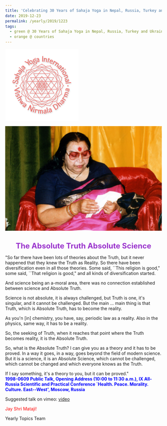 ```yaml
---
title: 'Celebrating 30 Years of Sahaja Yoga in Nepal, Russia, Turkey and Ukraine, Post 24'
date: 2019-12-23
permalink: /yearly/2019/1223
tags:
  - green @ 30 Years of Sahaja Yoga in Nepal, Russia, Turkey and Ukraine
  - orange @ countries
---
```


![PICTURE 9](/images/image9.png)

<div style="text-align: center"><img src="/images/image270.jpg" /></div>

<!-- ![PICTURE 44](/images/image.png),width="500" -->

<br>
<p style="color:DarkOrchid; text-align:center">
<font size="+2"><b>The Absolute Truth Absolute Science</b><br></font>
</p>

<p>
"So far there have been lots of theories about the Truth, but it never happened that they knew the Truth as Reality. So there have been diversification even in all those theories. Some said, ``This religion is good," some said, ``That religion is good," and all kinds of diversification started. 

And science being an a-moral area, there was no connection established between science and Absolute Truth. 

Science is not absolute, it is always challenged, but Truth is one, it's singular, and it cannot be challenged. But the main ... main thing is that Truth, which is Absolute Truth, has to become the reality. 

As you'n [in] chemistry, you have, say, periodic law as a reality. Also in the physics, same way, it has to be a reality. 

So, the seeking of Truth, when it reaches that point where the Truth becomes reality, it is the Absolute Truth. 

So, what is the Absolute Truth? I can give you as a theory and it has to be proved. In a way it goes, in a way, goes beyond the field of modern science. But it is a science, it is an Absolute Science, which cannot be challenged, which cannot be changed and which everyone knows as the Truth. 

If I say something, it's a theory to you, but it can be proved."<br>
<font color="blue"><b>1998-0609 Public Talk, Opening Address (10:00 to 11:30 a.m.), IX All-Russia Scientific and Practical Conference `Health. Peace. Morality. Culture. East--West', Moscow, Russia</b></font><br>
</p>

Suggested talk on vimeo: <a href="https://vimeo.com/88512548"> video</a><br>

<p style="color:red;">Jay Shri Mataji!<br></p>

Yearly Topics Team